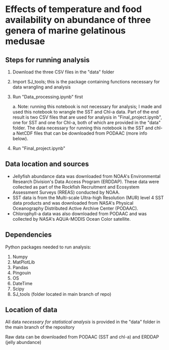 # Effects of temperature and food availability on abundance of three genera of marine gelatinous medusae

## Steps for running analysis
1. Download the three CSV files in the "data" folder
2. Import SJ_tools; this is the package containing functions necessary for data wrangling and analysis
3. Run "Data_processing.ipynb" first 

   a. Note: running this notebook is not necessary for analysis; I made and used this notebook to wrangle the SST and Chl-a data. Part of the end result is two CSV files that are used for analysis in "Final_project.ipynb", one for SST and one for Chl-a, both of which are provided in the "data" folder. The data necessary for running this notebook is the SST and chl-a NetCDF files that can be downloaded from PODAAC (more info below).
5. Run "Final_project.ipynb"

## Data location and sources
- Jellyfish abundance data was downloaded from NOAA's Environmental Research Division's Data Access Program (ERDDAP). These data were collected as part of the Rockfish Recruitment and Ecosystem Assessment Surveys (RREAS) conducted by NOAA.
- SST data is from the Multi-scale Ultra-high Resolution (MUR) level 4 SST data products and was downloaded from NASA's Physical Oceanography Distributed Active Archive Center (PODAAC).
- Chlorophyll-a data was also downloaded from PODAAC and was collected by NASA's AQUA-MODIS Ocean Color satellite.

## Dependencies
Python packages needed to run analysis:
1. Numpy
2. MatPlotLib
3. Pandas
4. Pingouin
5. OS
6. DateTime
7. Scipy
8. SJ_tools (folder located in main branch of repo)

## Location of data
All data *necessary for statistical analysis* is provided in the "data" folder in the main branch of the repository

Raw data can be downloaded from PODAAC (SST and chl-a) and ERDDAP (jelly abundance)
